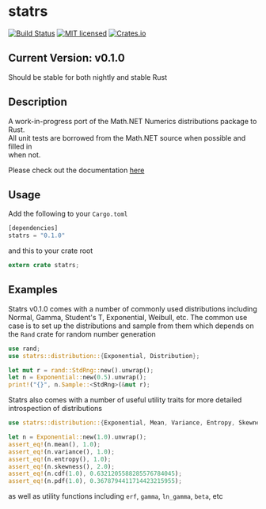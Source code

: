 # statrs  
  
[![Build Status](https://travis-ci.org/boxtown/statrs.svg?branch=master)](https://travis-ci.org/boxtown/verto)
[![MIT licensed](https://img.shields.io/badge/license-MIT-blue.svg)](./LICENSE)
[![Crates.io](https://img.shields.io/crates/v/statrs.svg?maxAge=2592000)]()  

## Current Version: v0.1.0

Should be stable for both nightly and stable Rust

## Description
  
A work-in-progress port of the Math.NET Numerics distributions package to Rust.  
All unit tests are borrowed from the Math.NET source when possible and filled in  
when not. 

Please check out the documentation [here](https://boxtown.io/docs/statrs/0.1.0/statrs/)

## Usage

Add the following to your `Cargo.toml`

```Rust
[dependencies]
statrs = "0.1.0"
```

and this to your crate root

```Rust
extern crate statrs;
```
  
## Examples

Statrs v0.1.0 comes with a number of commonly used distributions including Normal, Gamma, Student's T, Exponential, Weibull, etc.
The common use case is to set up the distributions and sample from them which depends on the `Rand` crate for random number generation

```Rust
use rand;
use statrs::distribution::{Exponential, Distribution};

let mut r = rand::StdRng::new().unwrap();
let n = Exponential::new(0.5).unwrap();
print!("{}", n.Sample::<StdRng>(&mut r);
```

Statrs also comes with a number of useful utility traits for more detailed introspection of distributions

```Rust
use statrs::distribution::{Exponential, Mean, Variance, Entropy, Skewness, Univariate, Continuous};

let n = Exponential::new(1.0).unwrap();
assert_eq!(n.mean(), 1.0);
assert_eq!(n.variance(), 1.0);
assert_eq!(n.entropy(), 1.0);
assert_eq!(n.skewness(), 2.0);
assert_eq!(n.cdf(1.0), 0.6321205588285576784045);
assert_eq!(n.pdf(1.0), 0.3678794411714423215955);
```

as well as utility functions including `erf`, `gamma`, `ln_gamma`, `beta`, etc
